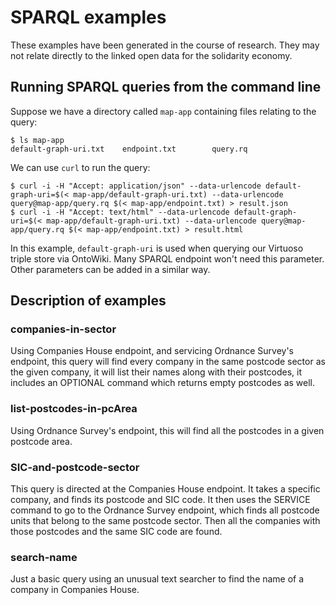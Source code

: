 # SPARQL examples

These examples have been generated in the course of research. They may not relate directly to the linked open data for the solidarity economy.
## Running SPARQL queries from the command line
Suppose we have a directory called `map-app` containing files relating to the query:
```
$ ls map-app
default-graph-uri.txt    endpoint.txt        query.rq
```
We can use `curl` to run the query:
```
$ curl -i -H "Accept: application/json" --data-urlencode default-graph-uri=$(< map-app/default-graph-uri.txt) --data-urlencode query@map-app/query.rq $(< map-app/endpoint.txt) > result.json
$ curl -i -H "Accept: text/html" --data-urlencode default-graph-uri=$(< map-app/default-graph-uri.txt) --data-urlencode query@map-app/query.rq $(< map-app/endpoint.txt) > result.html
```
In this example, `default-graph-uri` is used when querying our Virtuoso triple store via OntoWiki. Many SPARQL endpoint won't need this parameter. Other parameters can be added in a similar way.

## Description of examples

### companies-in-sector

Using Companies House endpoint, and servicing Ordnance Survey's endpoint, this query will find every company in the same postcode sector as the given company, it will list their names along with their postcodes, it includes an OPTIONAL command which returns empty postcodes as well.

### list-postcodes-in-pcArea

Using Ordnance Survey's endpoint, this will find all the postcodes in a given postcode area.

### SIC-and-postcode-sector

This query is directed at the Companies House endpoint. It takes a specific company, and finds its postcode and SIC code. It then uses the SERVICE command to go to the Ordnance Survey endpoint, which finds all postcode units that belong to the same postcode sector. Then all the companies with those postcodes and the same SIC code are found.

### search-name

Just a basic query using an unusual text searcher to find the name of a company in Companies House.
